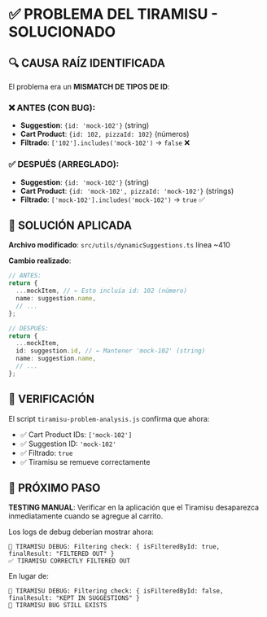 # ✅ PROBLEMA DEL TIRAMISU - SOLUCIONADO

## 🔍 **CAUSA RAÍZ IDENTIFICADA**

El problema era un **MISMATCH DE TIPOS DE ID**:

### ❌ **ANTES (CON BUG):**
- **Suggestion**: `{id: 'mock-102'}` (string)
- **Cart Product**: `{id: 102, pizzaId: 102}` (números)
- **Filtrado**: `['102'].includes('mock-102')` → `false` ❌

### ✅ **DESPUÉS (ARREGLADO):**
- **Suggestion**: `{id: 'mock-102'}` (string)
- **Cart Product**: `{id: 'mock-102', pizzaId: 'mock-102'}` (strings)
- **Filtrado**: `['mock-102'].includes('mock-102')` → `true` ✅

## 🔧 **SOLUCIÓN APLICADA**

**Archivo modificado**: `src/utils/dynamicSuggestions.ts` línea ~410

**Cambio realizado**:
```typescript
// ANTES:
return {
  ...mockItem, // ← Esto incluía id: 102 (número)
  name: suggestion.name,
  // ...
};

// DESPUÉS:
return {
  ...mockItem,
  id: suggestion.id, // ← Mantener 'mock-102' (string)
  name: suggestion.name,
  // ...
};
```

## 🧪 **VERIFICACIÓN**

El script `tiramisu-problem-analysis.js` confirma que ahora:
- ✅ Cart Product IDs: `['mock-102']` 
- ✅ Suggestion ID: `'mock-102'`
- ✅ Filtrado: `true`
- ✅ Tiramisu se remueve correctamente

## 📱 **PRÓXIMO PASO**

**TESTING MANUAL**: Verificar en la aplicación que el Tiramisu desaparezca inmediatamente cuando se agregue al carrito.

Los logs de debug deberían mostrar ahora:
```
🍰 TIRAMISU DEBUG: Filtering check: { isFilteredById: true, finalResult: "FILTERED OUT" }
✅ TIRAMISU CORRECTLY FILTERED OUT
```

En lugar de:
```
🍰 TIRAMISU DEBUG: Filtering check: { isFilteredById: false, finalResult: "KEPT IN SUGGESTIONS" }
🚨 TIRAMISU BUG STILL EXISTS
```
